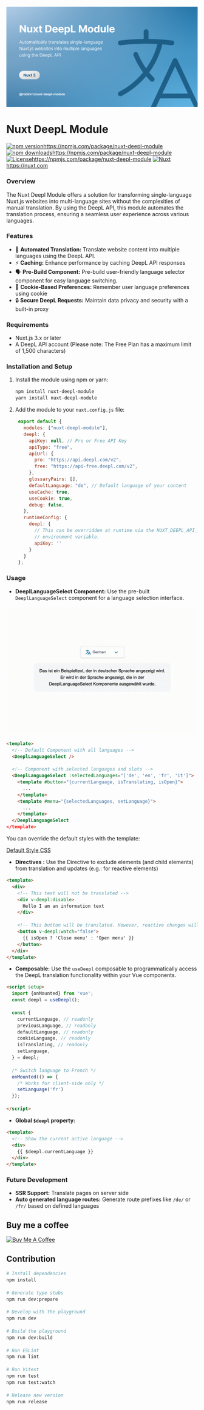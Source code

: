 ![Nuxt Deepl Module Cover](./.github/images/cover.png)

# Nuxt DeepL Module

[![npm version][npm-version-src]][npm-version-href]https://npmjs.com/package/nuxt-deepl-module
[![npm downloads][npm-downloads-src]][npm-downloads-href]https://npmjs.com/package/nuxt-deepl-module
[![License][license-src]][license-href]https://npmjs.com/package/nuxt-deepl-module
[![Nuxt][nuxt-src]][nuxt-href]https://nuxt.com

### Overview

The Nuxt Deepl Module offers a solution for transforming single-language Nuxt.js websites into multi-language sites without the complexities of manual translation. By using the DeepL API, this module automates the translation process, ensuring a seamless user experience across various languages.


### Features

- 🤖 **Automated Translation:** Translate website content into multiple languages using the DeepL API.
- ⚡️ **Caching:** Enhance performance by caching DeepL API responses
- 🗣️ **Pre-Build Component:** Pre-build user-friendly language selector component for easy language switching.
- 🍪 **Cookie-Based Preferences:** Remember user language preferences using cookie
- 🔒 **Secure DeepL Requests:** Maintain data privacy and security with a built-in proxy


### Requirements

- Nuxt.js 3.x or later
- A DeepL API account (Please note: The Free Plan has a maximum limit of 1,500 characters)


### Installation and Setup

1. Install the module using npm or yarn:

   ```bash
   npm install nuxt-deepl-module
   yarn install nuxt-deepl-module
   ```
2. Add the module to your `nuxt.config.js` file:

   ```js
    export default {
      modules: ["nuxt-deepl-module"],
      deepl: {
        apiKey: null, // Pro or Free API Key
        apiType: "free",
        apiUrl: {
          pro: "https://api.deepl.com/v2",
          free: "https://api-free.deepl.com/v2",
        },
        glossaryPairs: [], 
        defaultLanguage: "de", // Default language of your content
        useCache: true,
        useCookie: true,
        debug: false,
      },
      runtimeConfig: {
        deepl: {
          // This can be overridden at runtime via the NUXT_DEEPL_API_KEY
          // environment variable.
          apiKey: ''
        }
      }
    };

   ```


### Usage

- **DeeplLanguageSelect Component:**
  Use the pre-built `DeeplLanguageSelect` component for a language selection interface.

![Preview of DeeplLanguageSelect component](./.github/images/component-preview.gif)

```html
<template>
  <!-- Default Component with all languages -->
  <DeeplLanguageSelect />

  <!-- Component with selected languages and slots -->
  <DeeplLanguageSelect :selectedLanguages="['de', 'en', 'fr', 'it']">
    <template #button="{currentLanguage, isTranslating, isOpen}">
      ...
    </template>
    <template #menu="{selectedLanguages, setLanguage}">
      ...
    </template>
  </DeeplLanguageSelect
</template>
```

You can override the default styles with the template:

[Default Style CSS](https://github.com/Robinrrr/nuxt-deepl-module/blob/main/src/assets/style.css)

- **Directives :**
  Use the Directive to exclude elements (and child elements) from translation and updates (e.g.: for reactive elements)

```html
<template>
  <div>
    <!-- This text will not be translated -->
    <div v-deepl:disable>
      Hello I am an information text
    </div>

    <!-- This button will be translated. However, reactive changes will not be taken into account. -->
    <button v-deepl:watch="false">
      {{ isOpen ? 'Close menu' : 'Open menu' }}
    </button>
  </div>
</template>
```

- **Composable:**
  Use the `useDeepl` composable to programmatically access the DeepL translation functionality within your Vue components.

```html
<script setup>
  import {onMounted} from 'vue';
  const deepl = useDeepl();

  const {
    currentLanguage, // readonly
    previousLanguage, // readonly
    defaultLanguage, // readonly
    cookieLanguage, // readonly
    isTranslating, // readonly
    setLanguage,
  } = deepl;

  /* Switch language to French */
  onMounted(() => {
    /* Works for client-side only */
    setLanguage('fr')
  });

</script>
```

- **Global `$deepl` property:**

```html
<template>
  <!-- Show the current active language -->
  <div>
    {{ $deepl.currentLanguage }}
  </div>
</template>
```


### Future Development

- **SSR Support:**
  Translate pages on server side
- **Auto generated language routes:**
  Generate route prefixes like `/de/` or `/fr/` based on defined languages


## Buy me a coffee

<a href="https://www.buymeacoffee.com/robinrrr" target="_blank"><img src="https://cdn.buymeacoffee.com/buttons/v2/default-yellow.png" alt="Buy Me A Coffee" style="width: 164px !important;" ></a>


## Contribution

```bash
# Install dependencies
npm install

# Generate type stubs
npm run dev:prepare

# Develop with the playground
npm run dev

# Build the playground
npm run dev:build

# Run ESLint
npm run lint

# Run Vitest
npm run test
npm run test:watch

# Release new version
npm run release
```

[npm-version-src]: https://img.shields.io/npm/v/nuxt-deepl-module/latest.svg?style=flat&colorA=020420&colorB=00DC82
[npm-version-href]: https://npmjs.com/package/nuxt-deepl-module
[npm-downloads-src]: https://img.shields.io/npm/dm/nuxt-deepl-module.svg?style=flat&colorA=020420&colorB=00DC82
[npm-downloads-href]: https://npmjs.com/package/nuxt-deepl-module
[license-src]: https://img.shields.io/npm/l/nuxt-deepl-module.svg?style=flat&colorA=020420&colorB=00DC82
[license-href]: https://npmjs.com/package/nuxt-deepl-module
[nuxt-src]: https://img.shields.io/badge/Nuxt-020420?logo=nuxt.js
[nuxt-href]: https://nuxt.com
